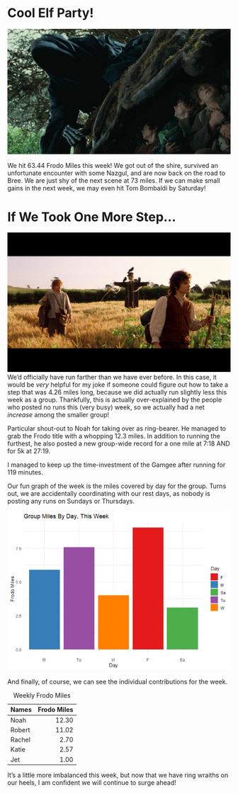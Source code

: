 # Cool Elf Party!

![Oh No-zgul!](Images/NazgulHiding.jpg)

We hit 63.44 Frodo Miles this week! We got out of the shire, survived an
unfortunate encounter with some Nazgul, and are now back on the road to
Bree. We are just shy of the next scene at 73 miles. If we can make
small gains in the next week, we may even hit Tom Bombaldi by Saturday!

# If We Took One More Step…

![Sam-obvious Gamgee](Images/OneMoreStep.png) We’d officially have run
farther than we have ever before. In this case, it would be *very*
helpful for my joke if someone could figure out how to take a step that
was 4.26 miles long, because we did actually run slightly less this week
as a group. Thankfully, this is actually over-explained by the people
who posted no runs this (very busy) week, so we actually had a net
*increase* among the smaller group!

Particular shout-out to Noah for taking over as ring-bearer. He managed
to grab the Frodo title with a whopping 12.3 miles. In addition to
running the furthest, he also posted a new group-wide record for a one
mile at 7:18 AND for 5k at 27:19.

I managed to keep up the time-investment of the Gamgee after running for
119 minutes.

Our fun graph of the week is the miles covered by day for the group.
Turns out, we are accidentally coordinating with our rest days, as
nobody is posting any runs on Sundays or Thursdays.

![](Weekly_2_files/figure-markdown_strict/MilesByDay_Weekly-1.png)

And finally, of course, we can see the individual contributions for the
week.
<table>
<caption>
Weekly Frodo Miles
</caption>
<thead>
<tr>
<th style="text-align:left;">
Names
</th>
<th style="text-align:right;">
Frodo Miles
</th>
</tr>
</thead>
<tbody>
<tr>
<td style="text-align:left;">
Noah
</td>
<td style="text-align:right;">
12.30
</td>
</tr>
<tr>
<td style="text-align:left;">
Robert
</td>
<td style="text-align:right;">
11.02
</td>
</tr>
<tr>
<td style="text-align:left;">
Rachel
</td>
<td style="text-align:right;">
2.70
</td>
</tr>
<tr>
<td style="text-align:left;">
Katie
</td>
<td style="text-align:right;">
2.57
</td>
</tr>
<tr>
<td style="text-align:left;">
Jet
</td>
<td style="text-align:right;">
1.00
</td>
</tr>
</tbody>
</table>

It’s a little more imbalanced this week, but now that we have ring
wraiths on our heels, I am confident we will continue to surge ahead!
